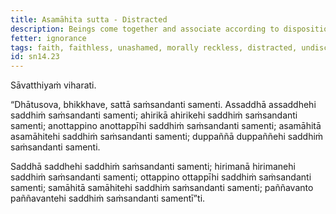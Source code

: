 ```yaml
---
title: Asamāhita sutta - Distracted
description: Beings come together and associate according to disposition. The distracted come together and associate with the distracted, and other pairs of dispositions are mentioned.
fetter: ignorance
tags: faith, faithless, unashamed, morally reckless, distracted, undiscerning, conscientious, collected, wise, beings, friendship, sn, sn12-21, sn14
id: sn14.23
---
```


Sāvatthiyaṁ viharati.

“Dhātusova, bhikkhave, sattā saṁsandanti samenti. Assaddhā assaddhehi saddhiṁ saṁsandanti samenti; ahirikā ahirikehi saddhiṁ saṁsandanti samenti; anottappino anottappīhi saddhiṁ saṁsandanti samenti; asamāhitā asamāhitehi saddhiṁ saṁsandanti samenti; duppaññā duppaññehi saddhiṁ saṁsandanti samenti.

Saddhā saddhehi saddhiṁ saṁsandanti samenti; hirimanā hirimanehi saddhiṁ saṁsandanti samenti; ottappino ottappīhi saddhiṁ saṁsandanti samenti; samāhitā samāhitehi saddhiṁ saṁsandanti samenti; paññavanto paññavantehi saddhiṁ saṁsandanti samentī”ti.